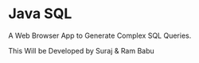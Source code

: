 # Java SQL

A Web Browser App to Generate Complex SQL Queries.

This Will be Developed by Suraj & Ram Babu